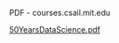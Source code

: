 PDF - courses.csail.mit.edu

[50YearsDataScience.pdf](../_resources/ac7b1a1035c40030401cc343039b5d70.pdf)